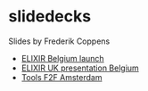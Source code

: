 # slidedecks

Slides by Frederik Coppens

* [ELIXIR Belgium launch](ELIXIR_Belgium_launch_20170209)
* [ELIXIR UK presentation Belgium](ELIXIR_Belgium_UK_presentation_20170328)
* [Tools F2F Amsterdam](ELIXIR_Tools_all_hands_20170131)
